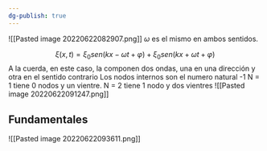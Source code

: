 ```yaml
---
dg-publish: true
---
```

![[Pasted image 20220622082907.png]]
$\omega$ es el mismo en ambos sentidos.

  $$\xi (x,t)= \xi_0 sen(kx-\omega t + \varphi) + \xi_0 sen(kx+\omega t + \varphi)$$
  A la cuerda, en este caso, la componen dos ondas, una en una dirección y otra en el sentido contrario
  Los nodos internos son el numero natural -1
  N = 1 tiene 0 nodos y un vientre. N = 2 tiene  1 nodo y dos vientres 
  ![[Pasted image 20220622091247.png]]


## Fundamentales

![[Pasted image 20220622093611.png]]